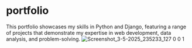 # portfolio
This portfolio showcases my skills in Python and Django, featuring a range of projects that demonstrate my expertise in web development, data analysis, and problem-solving. 
![Screenshot_3-5-2025_235233_127 0 0 1](https://github.com/user-attachments/assets/0ac146a4-dee5-4d62-9a9c-724813145cbc)

